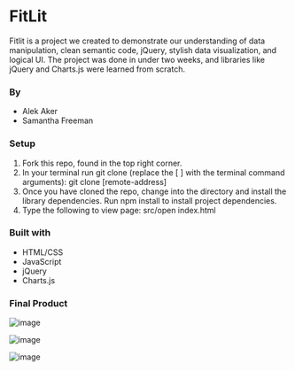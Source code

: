 # FitLit

Fitlit is a project we created to demonstrate our understanding of data manipulation, clean semantic code, jQuery, stylish data visualization, and logical UI. The project was done in under two weeks, and libraries like jQuery and Charts.js were learned from scratch.

### By

- Alek Aker
- Samantha Freeman

### Setup

1. Fork this repo, found in the top right corner.
2. In your terminal run git clone (replace the [ ] with the terminal command arguments): git clone [remote-address]
3. Once you have cloned the repo, change into the directory and install the library dependencies. Run npm install to install project dependencies.
4. Type the following to view page: src/open index.html

### Built with

- HTML/CSS
- JavaScript
- jQuery
- Charts.js

### Final Product

![image](https://user-images.githubusercontent.com/45364533/61020806-2a174e80-a35c-11e9-8b60-7515bb477d9c.png)

![image](https://user-images.githubusercontent.com/45364533/61020849-5af78380-a35c-11e9-9fff-bdb81dc74a78.png)

![image](https://user-images.githubusercontent.com/45364533/61020900-87130480-a35c-11e9-86ed-87459efb1e82.png)

